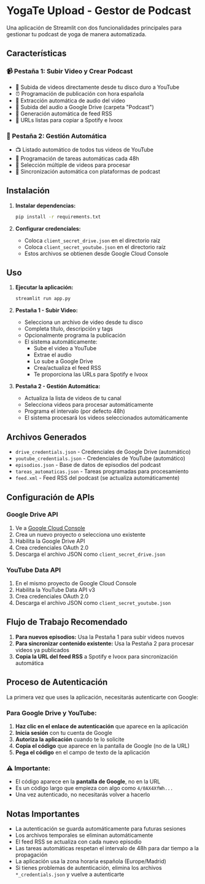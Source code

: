 # YogaTe Upload - Gestor de Podcast

Una aplicación de Streamlit con dos funcionalidades principales para gestionar tu podcast de yoga de manera automatizada.

## Características

### 📹 Pestaña 1: Subir Video y Crear Podcast
- 🎥 Subida de videos directamente desde tu disco duro a YouTube
- ⏰ Programación de publicación con hora española
- 🎵 Extracción automática de audio del video
- 📁 Subida del audio a Google Drive (carpeta "Podcast")
- 📡 Generación automática de feed RSS
- 🔗 URLs listas para copiar a Spotify e Ivoox

### 🤖 Pestaña 2: Gestión Automática
- 📺 Listado automático de todos tus videos de YouTube
- 📅 Programación de tareas automáticas cada 48h
- 🎯 Selección múltiple de videos para procesar
- 🔄 Sincronización automática con plataformas de podcast

## Instalación

1. **Instalar dependencias:**
   ```bash
   pip install -r requirements.txt
   ```

2. **Configurar credenciales:**
   - Coloca `client_secret_drive.json` en el directorio raíz
   - Coloca `client_secret_youtube.json` en el directorio raíz
   - Estos archivos se obtienen desde Google Cloud Console

## Uso

1. **Ejecutar la aplicación:**
   ```bash
   streamlit run app.py
   ```

2. **Pestaña 1 - Subir Video:**
   - Selecciona un archivo de video desde tu disco
   - Completa título, descripción y tags
   - Opcionalmente programa la publicación
   - El sistema automáticamente:
     - Sube el video a YouTube
     - Extrae el audio
     - Lo sube a Google Drive
     - Crea/actualiza el feed RSS
     - Te proporciona las URLs para Spotify e Ivoox

3. **Pestaña 2 - Gestión Automática:**
   - Actualiza la lista de videos de tu canal
   - Selecciona videos para procesar automáticamente
   - Programa el intervalo (por defecto 48h)
   - El sistema procesará los videos seleccionados automáticamente

## Archivos Generados

- `drive_credentials.json` - Credenciales de Google Drive (automático)
- `youtube_credentials.json` - Credenciales de YouTube (automático)
- `episodios.json` - Base de datos de episodios del podcast
- `tareas_automaticas.json` - Tareas programadas para procesamiento
- `feed.xml` - Feed RSS del podcast (se actualiza automáticamente)

## Configuración de APIs

### Google Drive API
1. Ve a [Google Cloud Console](https://console.cloud.google.com/)
2. Crea un nuevo proyecto o selecciona uno existente
3. Habilita la Google Drive API
4. Crea credenciales OAuth 2.0
5. Descarga el archivo JSON como `client_secret_drive.json`

### YouTube Data API
1. En el mismo proyecto de Google Cloud Console
2. Habilita la YouTube Data API v3
3. Crea credenciales OAuth 2.0
4. Descarga el archivo JSON como `client_secret_youtube.json`

## Flujo de Trabajo Recomendado

1. **Para nuevos episodios:** Usa la Pestaña 1 para subir videos nuevos
2. **Para sincronizar contenido existente:** Usa la Pestaña 2 para procesar videos ya publicados
3. **Copia la URL del feed RSS** a Spotify e Ivoox para sincronización automática

## Proceso de Autenticación

La primera vez que uses la aplicación, necesitarás autenticarte con Google:

### Para Google Drive y YouTube:
1. **Haz clic en el enlace de autenticación** que aparece en la aplicación
2. **Inicia sesión** con tu cuenta de Google
3. **Autoriza la aplicación** cuando te lo solicite
4. **Copia el código** que aparece en la pantalla de Google (no de la URL)
5. **Pega el código** en el campo de texto de la aplicación

### ⚠️ Importante:
- El código aparece en la **pantalla de Google**, no en la URL
- Es un código largo que empieza con algo como `4/0AX4XfWh...`
- Una vez autenticado, no necesitarás volver a hacerlo

## Notas Importantes

- La autenticación se guarda automáticamente para futuras sesiones
- Los archivos temporales se eliminan automáticamente
- El feed RSS se actualiza con cada nuevo episodio
- Las tareas automáticas respetan el intervalo de 48h para dar tiempo a la propagación
- La aplicación usa la zona horaria española (Europe/Madrid)
- Si tienes problemas de autenticación, elimina los archivos `*_credentials.json` y vuelve a autenticarte
